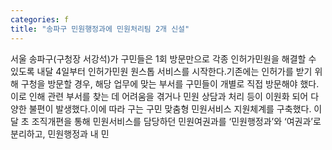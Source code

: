 ```yaml
---
categories: f
title: "송파구 민원행정과에 민원처리팀 2개 신설"
---
```

서울 송파구(구청장 서강석)가 구민들은 1회 방문만으로 각종 인허가민원을 해결할 수 있도록 내달 4일부터 인허가민원 원스톱 서비스를 시작한다.기존에는 인허가를 받기 위해 구청을 방문할 경우, 해당 업무에 맞는 부서를 구민들이 개별로 직접 방문해야 했다. 이로 인해 관련 부서를 찾는 데 어려움을 겪거나 민원 상담과 처리 등이 이원화 되어 다양한 불편이 발생했다.이에 따라 구는 구민 맞춤형 민원서비스 지원체계를 구축했다. 이달 초 조직개편을 통해 민원서비스를 담당하던 민원여권과를 ‘민원행정과’와 ‘여권과’로 분리하고, 민원행정과 내 민